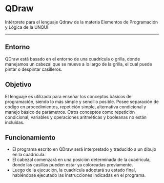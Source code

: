 # QDraw
Intérprete para el lenguaje Qdraw de la materia Elementos de Programación y Lógica de la UNQUI

---

## Entorno
QDraw está basado en el entorno de una cuadrícula o grilla, donde manejamos un cabezal que se mueve a lo largo de la grilla, el cual puede pintar o despintar casilleros.

## Objetivo
El lenguaje es utilizado para enseñar los conceptos básicos de programación, siendo lo más simple y sencillo posible. Posee separación de código en procedimientos, repetición simple, alternativa condicional y manejo básico de parámetros.
Otros conceptos como repetición condicional, variables y operaciones aritméticas y booleanas no están incluídas.

## Funcionamiento
* El programa escrito en QDraw será interpretado y traducido a un dibujo en la cuadrícula.
* El cabezal comenzará en una posición determinada de la cuadrícula, donde las casillas pueden estar ya coloreadas previamente.
* Luego de la ejecución, la cuadrícula adoptará su estado final, habiéndose ejecutado las instrucciones indicadas en el programa.
